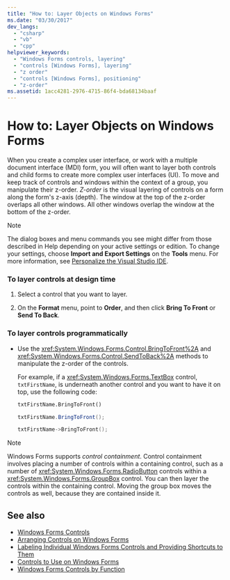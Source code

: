 ```yaml
---
title: "How to: Layer Objects on Windows Forms"
ms.date: "03/30/2017"
dev_langs: 
  - "csharp"
  - "vb"
  - "cpp"
helpviewer_keywords: 
  - "Windows Forms controls, layering"
  - "controls [Windows Forms], layering"
  - "z order"
  - "controls [Windows Forms], positioning"
  - "z-order"
ms.assetid: 1acc4281-2976-4715-86f4-bda68134baaf
---
```

# How to: Layer Objects on Windows Forms
When you create a complex user interface, or work with a multiple document interface (MDI) form, you will often want to layer both controls and child forms to create more complex user interfaces (UI). To move and keep track of controls and windows within the context of a group, you manipulate their z-order. *Z-order* is the visual layering of controls on a form along the form's z-axis (depth). The window at the top of the z-order overlaps all other windows. All other windows overlap the window at the bottom of the z-order.  
  
> [!NOTE]
>  The dialog boxes and menu commands you see might differ from those described in Help depending on your active settings or edition. To change your settings, choose **Import and Export Settings** on the **Tools** menu. For more information, see [Personalize the Visual Studio IDE](/visualstudio/ide/personalizing-the-visual-studio-ide).  
  
### To layer controls at design time  
  
1. Select a control that you want to layer.  
  
2. On the **Format** menu, point to **Order**, and then click **Bring To Front** or **Send To Back**.  
  
### To layer controls programmatically  
  
- Use the <xref:System.Windows.Forms.Control.BringToFront%2A> and <xref:System.Windows.Forms.Control.SendToBack%2A> methods to manipulate the z-order of the controls.  
  
     For example, if a <xref:System.Windows.Forms.TextBox> control, `txtFirstName`, is underneath another control and you want to have it on top, use the following code:  
  
    ```vb  
    txtFirstName.BringToFront()  
    ```  
  
    ```csharp  
    txtFirstName.BringToFront();  
    ```  
  
    ```cpp  
    txtFirstName->BringToFront();  
    ```  
  
> [!NOTE]
>  Windows Forms supports *control containment*. Control containment involves placing a number of controls within a containing control, such as a number of <xref:System.Windows.Forms.RadioButton> controls within a <xref:System.Windows.Forms.GroupBox> control. You can then layer the controls within the containing control. Moving the group box moves the controls as well, because they are contained inside it.  
  
## See also

- [Windows Forms Controls](index.md)
- [Arranging Controls on Windows Forms](arranging-controls-on-windows-forms.md)
- [Labeling Individual Windows Forms Controls and Providing Shortcuts to Them](labeling-individual-windows-forms-controls-and-providing-shortcuts-to-them.md)
- [Controls to Use on Windows Forms](controls-to-use-on-windows-forms.md)
- [Windows Forms Controls by Function](windows-forms-controls-by-function.md)

